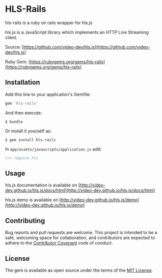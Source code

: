 # HLS-Rails

hls-rails is a ruby on rails wrapper for hls.js

hls.js is a JavaScript library which implements an HTTP Live Streaming client.

Source: [https://github.com/video-dev/hls.js](https://github.com/video-dev/hls.js)

Ruby Gem: [https://rubygems.org/gems/hls-rails](https://rubygems.org/gems/hls-rails)

## Installation

Add this line to your application's Gemfile:

```ruby
gem 'hls-rails'
```

And then execute:

    $ bundle

Or install it yourself as:

    $ gem install hls-rails

In `app/assets/javascripts/application.js` add:

```javascript
//= require hls
```

## Usage

hls.js documentation is available on [http://video-dev.github.io/hls.js/docs/html](http://video-dev.github.io/hls.js/docs/html)

hls.js demo is available on [http://video-dev.github.io/hls.js/demo](http://video-dev.github.io/hls.js/demo)

## Contributing

Bug reports and pull requests are welcome. This project is intended to be a safe, welcoming space for collaboration, and contributors are expected to adhere to the [Contributor Covenant](http://contributor-covenant.org) code of conduct.

## License

The gem is available as open source under the terms of the [MIT License](https://opensource.org/licenses/MIT).